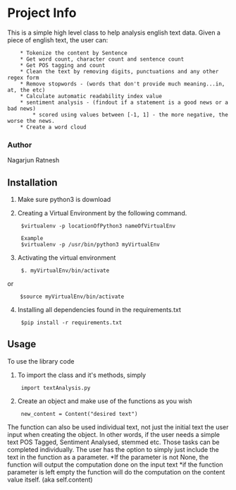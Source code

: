 # Project Info

This is a simple high level class to help analysis english text data.
Given a piece of english text, the user can:

		* Tokenize the content by Sentence
		* Get word count, character count and sentence count	
		* Get POS tagging and count
		* Clean the text by removing digits, punctuations and any other regex form
		* Remove stopwords - (words that don't provide much meaning...in, at, the etc)
		* Calculate automatic readability index value
		* sentiment analysis - (findout if a statement is a good news or a bad news)
			* scored using values between [-1, 1] - the more negative, the worse the news.
		* Create a word cloud
	
### Author
Nagarjun Ratnesh

## Installation

1. Make sure python3 is download
2. Creating a Virtual Environment by the following command.

		$virtualenv -p locationOfPython3 nameOfVirtualEnv
		
		Example
		$virtualenv -p /usr/bin/python3 myVirtualEnv

	

3. Activating the virtual environment

		$. myVirtualEnv/bin/activate

or

		$source myVirtualEnv/bin/activate

4. Installing all dependencies found in the requirements.txt

		$pip install -r requirements.txt

## Usage
To use the library code
1. To import the class and it's methods, simply

		import textAnalysis.py

2. Create an object and make use of the functions as you wish

		new_content = Content("desired text")
		
The function can also be used individual text, not just the initial text the user input when creating the object. 
In other words, if the user needs a simple text POS Tagged, Sentiment Analysed, stemmed etc. Those tasks can be completed individually.
The user has the option to simply just include the text in the function as a parameter.
*If the parameter is not None, 
	the function will output the computation done on the input text
*if the function parameter is left empty
	the function will do the computation on the content value itself. (aka self.content)

